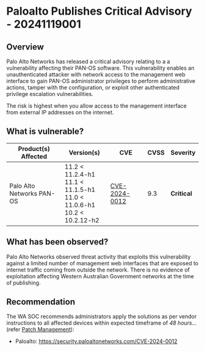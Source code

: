 # Paloalto Publishes Critical Advisory - 20241119001

## Overview

Palo Alto Networks has released a critical advisory relating to a a vulnerability affecting their PAN-OS software. This vulnerability enables an unauthenticated attacker with network access to the management web interface to gain PAN-OS administrator privileges to perform administrative actions, tamper with the configuration, or exploit other authenticated privilege escalation vulnerabilities.

The risk is highest when you allow access to the management interface from external IP addresses on the internet.

## What is vulnerable?

| Product(s) Affected       | Version(s)                                                           | CVE                                                             | CVSS | Severity     |
| ------------------------- | -------------------------------------------------------------------- | --------------------------------------------------------------- | ---- | ------------ |
| Palo Alto Networks PAN-OS | 11.2 < 11.2.4-h1 <br> 11.1 < 11.1.5-h1 <br> 11.0 < 11.0.6-h1 <br> 10.2 < 10.2.12-h2 <br> | [CVE-2024-0012](https://nvd.nist.gov/vuln/detail/CVE-2024-0012) | 9.3  | **Critical** |

## What has been observed?

Palo Alto Networks observed threat activity that exploits this vulnerability against a limited number of management web interfaces that are exposed to internet traffic coming from outside the network.
There is no evidence of exploitation affecting Western Australian Government networks at the time of publishing.

## Recommendation

The WA SOC recommends administrators apply the solutions as per vendor instructions to all affected devices within expected timeframe of *48 hours...* (refer [Patch Management](../guidelines/patch-management.md)):

- Paloalto: <https://security.paloaltonetworks.com/CVE-2024-0012>
